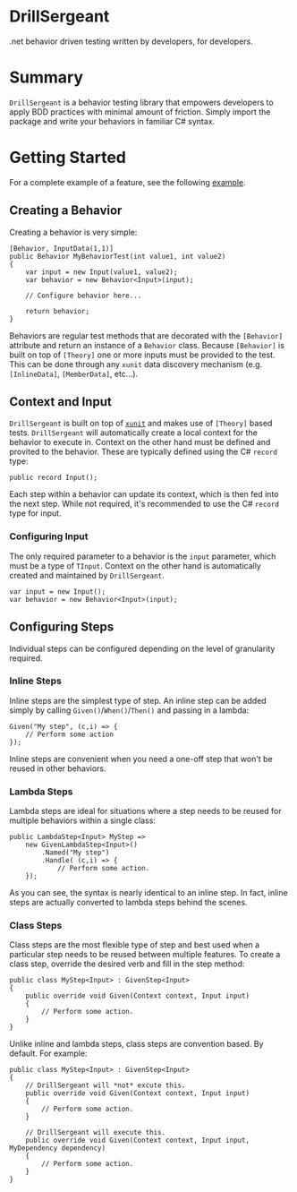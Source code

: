 # DrillSergeant
.net behavior driven testing written by developers, for developers.

# Summary

`DrillSergeant` is a behavior testing library that empowers developers to apply BDD practices with minimal amount of friction.  Simply import the package and write your behaviors in familiar C# syntax.

# Getting Started

For a complete example of a feature, see the following [example](https://github.com/bitcobblers/DrillSergeant/blob/main/test/DrillSergeant.Tests/Features/CalculatorFeature.cs).

## Creating a Behavior

Creating a behavior is very simple:

```
[Behavior, InputData(1,1)]
public Behavior MyBehaviorTest(int value1, int value2)
{
    var input = new Input(value1, value2);
    var behavior = new Behavior<Input>(input);

    // Configure behavior here...
    
    return behavior;
}
```

Behaviors are regular test methods that are decorated with the `[Behavior]` attribute and return an instance of a `Behavior` class.  Because `[Behavior]` is built on top of `[Theory]` one or more inputs must be provided to the test.  This can be done through any `xunit` data discovery mechanism (e.g. `[InlineData]`, `[MemberData]`, etc...).

## Context and Input

`DrillSergeant` is built on top of [`xunit`](https://xunit.net/) and makes use of `[Theory]` based tests.  `DrillSergeant` will automatically create a local context for the behavior to execute in.  Context on the other hand must be defined and provited to the behavior.  These are typically defined using the C# `record` type:

```
public record Input();
```

Each step within a behavior can update its context, which is then fed into the next step.  While not required, it's recommended to use the C# `record` type for input.

### Configuring Input

The only required parameter to a behavior is the `input` parameter, which must be a type of `TInput`.  Context on the other hand is automatically created and maintained by `DrillSergeant`.

```
var input = new Input();
var behavior = new Behavior<Input>(input);
```

## Configuring Steps

Individual steps can be configured depending on the level of granularity required.

### Inline Steps

Inline steps are the simplest type of step.  An inline step can be added simply by calling `Given()`/`When()`/`Then()` and passing in a lambda:

```
Given("My step", (c,i) => {
    // Perform some action
});
```

Inline steps are convenient when you need a one-off step that won't be reused in other behaviors.

### Lambda Steps

Lambda steps are ideal for situations where a step needs to be reused for multiple behaviors within a single class:

```
public LambdaStep<Input> MyStep =>
    new GivenLambdaStep<Input>()
        .Named("My step")
        .Handle( (c,i) => {
            // Perform some action.
    });
```

As you can see, the syntax is nearly identical to an inline step.  In fact, inline steps are actually converted to lambda steps behind the scenes.

### Class Steps

Class steps are the most flexible type of step and best used when a particular step needs to be reused between multiple features.  To create a class step, override the desired verb and fill in the step method:

```
public class MyStep<Input> : GivenStep<Input>
{
    public override void Given(Context context, Input input)
    {
        // Perform some action.
    }
}
```

Unlike inline and lambda steps, class steps are convention based.  By default.  For example:

```
public class MyStep<Input> : GivenStep<Input>
{
    // DrillSergeant will *not* excute this.
    public override void Given(Context context, Input input)
    {
        // Perform some action.
    }
  
    // DrillSergeant will execute this.
    public override void Given(Context context, Input input, MyDependency dependency)
    {
        // Perform some action.
    }
}
```